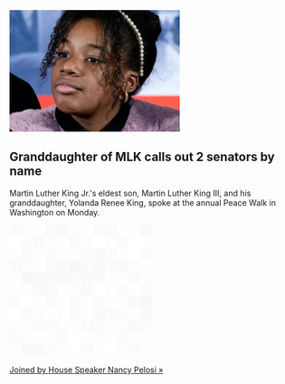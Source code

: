 
![Granddaughter of MLK calls out 2 senators by name](./20220118055848.png)
## Granddaughter of MLK calls out 2 senators by name

Martin Luther King Jr.'s eldest son, Martin Luther King III, and his granddaughter, Yolanda Renee King, spoke at the annual Peace Walk in Washington on Monday.

![pic](../square_bg.png)

[Joined by House Speaker Nancy Pelosi  »](https://www.yahoo.com/gma/martin-luther-king-jr-family-232400659.html)
